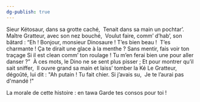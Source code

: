 ```yaml
---
dg-publish: true
---
```

Sieur Kétosaur, dans sa grotte caché, 
Tenait dans sa main un pochtar’. 
Maître Gratteur, avec son nez bouché, 
Voulut faire, comm’ d’hab’, son bâtard :
“Eh ! Bonjour, monsieur Dinosaure !
T’es bien beau ! 
T’es charmante !
Ça te dirait une glace à la menthe ?
Sans mentir, fais voir ton traçage
Si il est clean comm’ ton roulage !
Tu m’en ferai bien une pour aller danser ?” 
À ces mots, le Dino ne se sent plus pisser ;
Et pour montrer qu’il sait sniffer, 
Il ouvre grand sa main et laiss’ tomber la Ké
Le Gratteur, dégoûté, lui dit :
"Ah putain ! Tu fait chier.
Si j’avais su, 
Je te l’aurai pas d'mandé !"

La morale de cette histoire : en tawa
Garde tes consos pour toi !